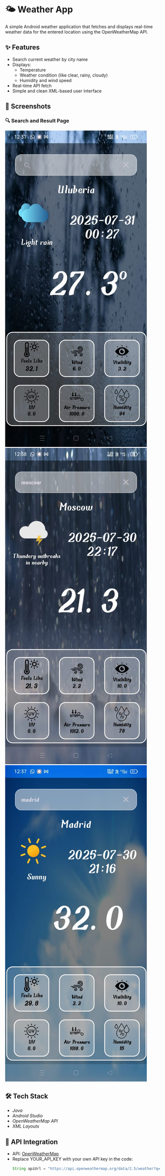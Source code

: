 # 🌤️ Weather App

A simple Android weather application that fetches and displays real-time weather data for the entered location using the OpenWeatherMap API.

## ✨ Features
- Search current weather by city name
- Displays:
    - Temperature
    - Weather condition (like clear, rainy, cloudy)
    - Humidity and wind speed
- Real-time API fetch
- Simple and clean XML-based user interface

## 📱 Screenshots

### 🔍 Search and Result Page
![Search Screen](screenshots/ss1.jpeg)
![Search Screen](screenshots/ss2.jpeg)
![Search Screen](screenshots/ss3.jpeg)





## 🛠️ Tech Stack
- *Java*
- *Android Studio*
- *OpenWeatherMap API*
- *XML Layouts*

## 🔌 API Integration
- API: [OpenWeatherMap](https://openweathermap.org/api)
- Replace YOUR_API_KEY with your own API key in the code:
  ```java
  String apiUrl = "https://api.openweathermap.org/data/2.5/weather?q=" + city + "&appid=YOUR_API_KEY";